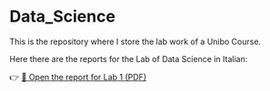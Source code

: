 # Data_Science
This is the repository where I store the lab work of a Unibo Course.

Here there are the reports for the Lab of Data Science in Italian:

👉 [📄 Open the report for Lab 1 (PDF)](lab1/Lab1_data_science.pdf)

